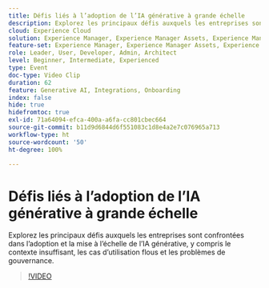 ```yaml
---
title: Défis liés à l’adoption de l’IA générative à grande échelle
description: Explorez les principaux défis auxquels les entreprises sont confrontées dans l’adoption et la mise à l’échelle de l’IA générative, y compris le contexte insuffisant, les cas d’utilisation flous et les problèmes de gouvernance.
cloud: Experience Cloud
solution: Experience Manager, Experience Manager Assets, Experience Manager Forms, Experience Manager Sites, Sensei
feature-set: Experience Manager, Experience Manager Assets, Experience Manager Forms, Experience Manager Sites
role: Leader, User, Developer, Admin, Architect
level: Beginner, Intermediate, Experienced
type: Event
doc-type: Video Clip
duration: 62
feature: Generative AI, Integrations, Onboarding
index: false
hide: true
hidefromtoc: true
exl-id: 71a64094-efca-400a-a6fa-cc801cbec664
source-git-commit: b11d9d6844d6f551083c1d8e4a2e7c076965a713
workflow-type: ht
source-wordcount: '50'
ht-degree: 100%

---
```


# Défis liés à l’adoption de l’IA générative à grande échelle

Explorez les principaux défis auxquels les entreprises sont confrontées dans l’adoption et la mise à l’échelle de l’IA générative, y compris le contexte insuffisant, les cas d’utilisation flous et les problèmes de gouvernance.

>[!VIDEO](https://video.tv.adobe.com/v/3459230/?learn=on&enablevpops)
